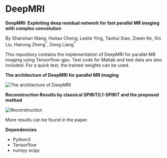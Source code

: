 # DeepMRI
**DeepMRI: Exploiting deep residual network for fast parallel MR imaging with complex convolution**  

By Shanshan Wang, Huitao Cheng, Leslie Ying, Taohui Xiao, Ziwen Ke, Xin Liu, Hairong Zheng<sup>\*</sup>, Dong Liang<sup>\*</sup>  

This repository contains the implementation of DeepMRI for parallel MR imaging using Tensorflow-gpu. Test code for Matlab and test data are also included. For a quick test, the trained weights can be used.  

**The architecture of DeepMRI for parallel MR imaging**    

![The architecture of DeepMRI](/home/cedric/Pictures/figures/architecture_version5.png)  



**Reconstruction Results by classical SPIRiT/L1-SPIRiT and the proposed method**    

![Reconstruction](/home/cedric/Pictures/figures/1D.png)

More results can be found in the paper.   

**Dependencies**  

* Python3
* Tensorflow
* numpy scipy